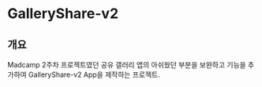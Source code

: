 # GalleryShare-v2

## 개요
Madcamp 2주차 프로젝트였던 공유 갤러리 앱의 아쉬웠던 부분을 보완하고 기능을 추가하여 GalleryShare-v2 App을 제작하는 프로젝트.
